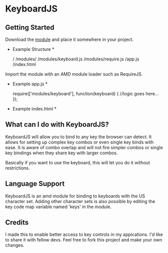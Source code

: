 KeyboardJS
==========

Getting Started
---------------
Download the [module](https://github.com/RobertWHurst/KeyboardJS/zipball/master) and
place it somewhere in your project.

* Example Structure *

    /
    /modules/
    /modules/keyboard.js
    /modules/require.js
    /app.js
    /index.html

Import the module with an AMD module loader such as RequireJS.

* Example app.js *

    require(['modules/keyboard'], function(keyboard) {
    	//logic goes here...
    });

* Example index.html *

	<doctype html>
	<html>
		<head>
			<title>KeyboardJS Demo</title>
			<script data-main="app.js" src="modules/require.js"></script>
		</head>
		<body>
			<!-- Markup goes here... -->
		</body>
	</html>

What can I do with KeyboardJS?
------------------------------
KeyboardJS will allow you to bind to any key the browser can detect. It allows for
setting up complex key combos or even single key binds with ease. It is aware of combo
overlap and will not fire simpler combos or single key bindings when they share key with
larger combos.

Basically if you want to use the keyboard, this will let you do it without restrictions.

Language Support
----------------
KeyboardJS is an amd module for binding to keyboards with the US character set.
Adding other character sets is also possible by editing the key code map variable
named 'keys' in the module.

Credits
-------
I made this to enable better access to key controls in my appications. I'd like to share
it with fellow devs. Feel free to fork this project and make your own changes.
